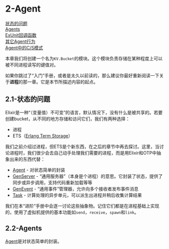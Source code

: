 2-Agent
========
[状态的问题]()  
[Agents]()  
[ExUnit回调函数]()  
[其它Agent行为]()  
[Agent中的C/S模式]()  

本章我们将创建一个名为```KV.Bucket```的模块。这个模块负责存储在某种程度上可以被不同进程读写的键值对。

如果你跳过了“入门”手册，或者是太久以前读的，那么建议你最好重新阅读一下关于**进程**的那一章。它是本节所描述内容的起点。

## 2.1-状态的问题
Elixir是一种“（变量值）不可变”的语言，默认情况下，没有什么是被共享的。若要创建bucket，从不同的地方存储和访问它们，我们有两种选择：
* 进程
* ETS（[Erlang Term Storage](http://sdbranch/Tree/Tree.aspx)）

我们之前介绍过进程，但ETS是个新东西，在之后的章节中再去探讨。这里，当讨论进程时，我们很少会去自己动手处理我们需要的进程，而是用Elixir和OTP中抽象出来的东西代替：  
* [Agent](http://elixir-lang.org/docs/stable/elixir/Agent.html) - 对状态简单的封装
* [GenServer](http://elixir-lang.org/docs/stable/elixir/GenServer.html) - “通用服务器”（本身是个进程）的意思。它封装了状态，提供了同步或异步调用，支持代码重新加载等等
* [GenEvent](http://elixir-lang.org/docs/stable/elixir/GenEvent.html) - “通用事件”管理器，允许向多个接收者发布事件消息
* [Task](http://elixir-lang.org/docs/stable/elixir/Task.html) - 计算处理的异步单元，可以派生出进程并稍后收集计算结果

我们在本“进阶”手册中会逐一讨论这些抽象物。记住它们都是在进程基础上实现的，使用了虚拟机提供的基本功能如```send```，```receive```，```spawn```和```link```。

## 2.2-Agents
[Agent](http://elixir-lang.org/docs/stable/elixir/Agent.html)是对状态简单的封装。
